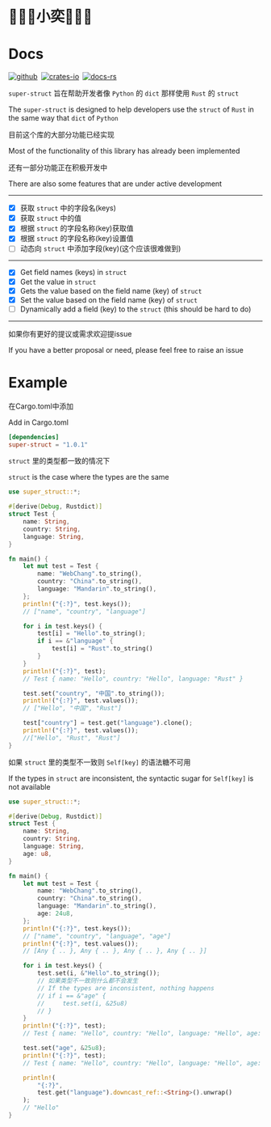 # 💟💟💟小奕💟💟💟

# Docs

[![github][github]](https://github.com/Web-Coke/super-struct)&ensp;[![crates-io][crates-io]](https://crates.io/crates/super-struct)&ensp;[![docs-rs][docs-rs]](https://docs.rs/super-struct)

`super-struct` 旨在帮助开发者像 `Python` 的 `dict` 那样使用 `Rust` 的 `struct`

The `super-struct` is designed to help developers use the `struct` of `Rust` in the same way that `dict` of `Python`

目前这个库的大部分功能已经实现

Most of the functionality of this library has already been implemented

还有一部分功能正在积极开发中

There are also some features that are under active development

---

* [X] 获取 `struct` 中的字段名(keys)
* [X] 获取 `struct` 中的值
* [X] 根据 `struct` 的字段名称(key)获取值
* [X] 根据 `struct` 的字段名称(key)设置值
* [ ] 动态向 `struct` 中添加字段(key)(这个应该很难做到)

---

* [X] Get field names (keys) in `struct`
* [X] Get the value in `struct`
* [X] Gets the value based on the field name (key) of `struct`
* [X] Set the value based on the field name (key) of `struct`
* [ ] Dynamically add a field (key) to the `struct` (this should be hard to do)

---

如果你有更好的提议或需求欢迎提issue

If you have a better proposal or need, please feel free to raise an issue

# Example

在Cargo.toml中添加

Add in Cargo.toml

```toml
[dependencies]
super-struct = "1.0.1"

```

`struct` 里的类型都一致的情况下

`struct` is the case where the types are the same

```rust
use super_struct::*;

#[derive(Debug, Rustdict)]
struct Test {
    name: String,
    country: String,
    language: String,
}

fn main() {
    let mut test = Test {
        name: "WebChang".to_string(),
        country: "China".to_string(),
        language: "Mandarin".to_string(),
    };
    println!("{:?}", test.keys());
    // ["name", "country", "language"]

    for i in test.keys() {
        test[i] = "Hello".to_string();
        if i == &"language" {
            test[i] = "Rust".to_string()
        }
    }
    println!("{:?}", test);
    // Test { name: "Hello", country: "Hello", language: "Rust" }

    test.set("country", "中国".to_string());
    println!("{:?}", test.values());
    // ["Hello", "中国", "Rust"]

    test["country"] = test.get("language").clone();
    println!("{:?}", test.values());
    //["Hello", "Rust", "Rust"]
}
```

如果 `struct` 里的类型不一致则 `Self[key]` 的语法糖不可用

If the types in `struct` are inconsistent, the syntactic sugar for `Self[key]` is not available

```rust
use super_struct::*;

#[derive(Debug, Rustdict)]
struct Test {
    name: String,
    country: String,
    language: String,
    age: u8,
}

fn main() {
    let mut test = Test {
        name: "WebChang".to_string(),
        country: "China".to_string(),
        language: "Mandarin".to_string(),
        age: 24u8,
    };
    println!("{:?}", test.keys());
    // ["name", "country", "language", "age"]
    println!("{:?}", test.values());
    // [Any { .. }, Any { .. }, Any { .. }, Any { .. }]

    for i in test.keys() {
        test.set(i, &"Hello".to_string());
        // 如果类型不一致则什么都不会发生
        // If the types are inconsistent, nothing happens
        // if i == &"age" {
        //     test.set(i, &25u8)
        // }
    }
    println!("{:?}", test);
    // Test { name: "Hello", country: "Hello", language: "Hello", age: 24 }

    test.set("age", &25u8);
    println!("{:?}", test);
    // Test { name: "Hello", country: "Hello", language: "Hello", age: 25 }

    println!(
        "{:?}",
        test.get("language").downcast_ref::<String>().unwrap()
    );
    // "Hello"
}
```

[github]: https://img.shields.io/badge/github-8da0cb?style=for-the-badge&labelColor=555555&logo=github
[crates-io]: https://img.shields.io/badge/crates.io-fc8d62?style=for-the-badge&labelColor=555555&logo=rust
[docs-rs]: https://img.shields.io/badge/docs.rs-66c2a5?style=for-the-badge&labelColor=555555&logo=docs.rs
